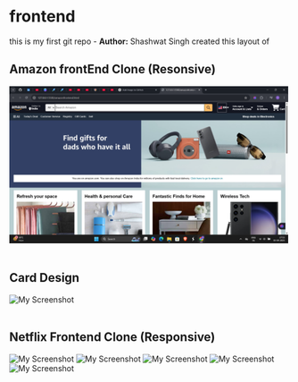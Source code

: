 # frontend
<strond>this is my first git repo - **Author:** Shashwat Singh
created this layout of 


##  Amazon frontEnd Clone (Resonsive)


<img src="https://github.com/itsshashwatsingh/amazon-clone-frontend/blob/main/Screenshot%202025-04-03%20175317.png?raw=true" alt="My Screenshot" width="500"/> 
<br><br>


##  Card Design
  


<img src="https://github.com/itsshashwatsingh/frontend/blob/main/Screenshot%202025-04-04%20180133.png?raw=true" alt="My Screenshot" width="500"/> <br><br>


##  Netflix Frontend Clone (Responsive)

<img src="https://github.com/itsshashwatsingh/frontend/blob/main/Screenshot%202025-04-09%20000040.png" alt="My Screenshot" width="500"/> <img src="https://github.com/itsshashwatsingh/frontend/blob/main/Screenshot%202025-04-11%20001817.png" alt="My Screenshot" height="280"/> 
<img src="https://github.com/itsshashwatsingh/frontend/blob/main/Screenshot%202025-04-11%20002043.png" alt="My Screenshot" height="350"/> 
<img src="https://github.com/itsshashwatsingh/frontend/blob/main/Screenshot%202025-04-11%20002217.png" alt="My Screenshot" height="400"/> 
<img src="https://github.com/itsshashwatsingh/frontend/blob/main/Screenshot%202025-04-11%20002259.png" alt="My Screenshot" height="300"/> 



